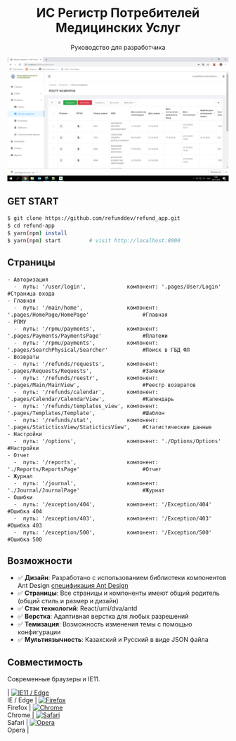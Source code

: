 <h1 align="center">ИС Регистр Потребителей Медицинских Услуг</h1>

<div align="center">

Руководство для разработчика

![](./screen.png)

</div>


## GET START

```bash
$ git clone https://github.com/refunddev/refund_app.git
$ cd refund-app
$ yarn(npm) install
$ yarn(npm) start         # visit http://localhost:8000
```

## Страницы

```
- Авторизация
  -  путь: '/user/login',             компонент: '.pages/User/Login'                        #Страница входа
- Главная
  -  путь: '/main/home',              компонент: '.pages/HomePage/HomePage'                 #Главная
- РПМУ
  -  путь: '/rpmu/payments',          компонент: '.pages/Payments/PaymentsPage'             #Платежи
  -  путь: '/rpmu/payments',          компонент: '.pages/SearchPhysical/Searcher'           #Поиск в ГБД ФЛ 
- Возвраты
  -  путь: '/refunds/requests',       компонент: '.pages/Requests/Requests',                #Заявки
  -  путь: '/refunds/reestr',         компонент: '.pages/Main/MainView',                    #Реестр возвратов
  -  путь: '/refunds/calendar',       компонент: '.pages/Calendar/CalendarView',            #Календарь
  -  путь: '/refunds/templates_view', компонент: '.pages/Templates/Template',               #Шаблон
  -  путь: '/refunds/stat',           компонент: '.pages/StaticticsView/StaticticsView',    #Статистические данные
- Настройки
  -  путь: '/options',                компонент: './Options/Options'                        #Настройки
- Отчет
  -  путь: '/reports',                компонент: './Reports/ReportsPage'                    #Отчет
- Журнал
  -  путь: '/journal',                компонент: './Journal/JournalPage'                    #Журнат
- Ошибки
  -  путь: '/exception/404',          компонент: '/Exception/404'                           #Ошибка 404
  -  путь: '/exception/403',          компонент: '/Exception/403'                           #Ошибка 403
  -  путь: '/exception/500',          компонент: '/Exception/500'                           #Ошибка 500
```

## Возможности

- :white_check_mark: **Дизайн**: Разработано с использованием библиотеки компонентов Ant Design [спецификация Ant Design](http://ant.design/)
- :white_check_mark: **Страницы**: Все страницы и компоненты имеют общий родитель (общий стиль и размер и дизайн)
- :white_check_mark: **Стэк технологий**: React/umi/dva/antd
- :white_check_mark: **Верстка**: Адаптивная верстка для любых разрешений
- :white_check_mark: **Темизация**: Возможность изменения темы с помощью конфигурации
- :white_check_mark: **Мультиязычность**: Казахский и Русский в виде JSON файла

## Совместимость

Современные браузеры и IE11.

| [<img src="https://raw.githubusercontent.com/alrra/browser-logos/master/src/edge/edge_48x48.png" alt="IE11 / Edge" width="24px" height="24px" />](http://godban.github.io/browsers-support-badges/)</br>IE / Edge | [<img src="https://raw.githubusercontent.com/alrra/browser-logos/master/src/firefox/firefox_48x48.png" alt="Firefox" width="24px" height="24px" />](http://godban.github.io/browsers-support-badges/)</br>Firefox | [<img src="https://raw.githubusercontent.com/alrra/browser-logos/master/src/chrome/chrome_48x48.png" alt="Chrome" width="24px" height="24px" />](http://godban.github.io/browsers-support-badges/)</br>Chrome | [<img src="https://raw.githubusercontent.com/alrra/browser-logos/master/src/safari/safari_48x48.png" alt="Safari" width="24px" height="24px" />](http://godban.github.io/browsers-support-badges/)</br>Safari | [<img src="https://raw.githubusercontent.com/alrra/browser-logos/master/src/opera/opera_48x48.png" alt="Opera" width="24px" height="24px" />](http://godban.github.io/browsers-support-badges/)</br>Opera |


